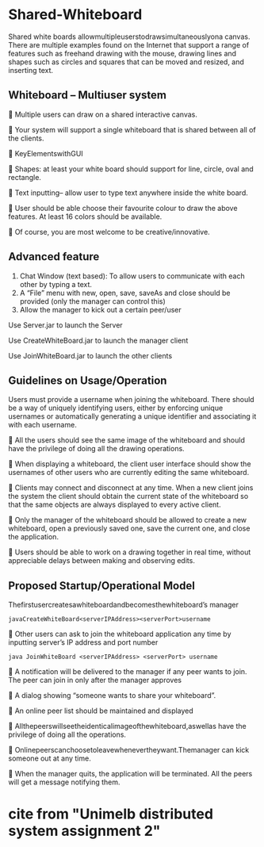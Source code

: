 # Shared-Whiteboard
Shared white boards allowmultipleuserstodrawsimultaneouslyona canvas. There are multiple examples found on the Internet that support a range of features such as freehand drawing with the mouse, drawing lines and shapes such as circles and squares that can be moved and resized, and inserting text.
## Whiteboard – Multiuser system
 Multiple users can draw on a shared interactive canvas.

 Your system will support a single whiteboard that is shared between all of the clients.

 KeyElementswithGUI

 Shapes: at least your white board should support for line, circle, oval and rectangle.

 Text inputting– allow user to type text anywhere inside the white board.

 User should be able choose their favourite colour to draw the above features. At least 16 colors should be available.

 Of course, you are most welcome to be creative/innovative.

## Advanced feature
1. Chat Window (text based): To allow users to communicate with each other by typing a text.
2. A “File” menu with new, open, save, saveAs and close should be provided (only the manager can control this)
3. Allow the manager to kick out a certain peer/user

Use Server.jar to launch the Server

Use CreateWhiteBoard.jar to launch the manager client

Use JoinWhiteBoard.jar to launch the other clients

## Guidelines on Usage/Operation
Users must provide a username when joining the whiteboard. There should be a way of uniquely identifying users, either by enforcing unique usernames or automatically generating a unique identifier and associating it with each username.

 All the users should see the same image of the whiteboard and should have the privilege of doing all the drawing operations.

 When displaying a whiteboard, the client user interface should show the usernames of other users who are currently editing the same whiteboard.

 Clients may connect and disconnect at any time. When a new client joins the system the client should obtain the current state of the whiteboard so that the same objects are always displayed to every active client.

 Only the manager of the whiteboard should be allowed to create a new whiteboard, open a previously saved one, save the current one, and close the application.

 Users should be able to work on a drawing together in real time, without appreciable delays between making and observing edits.

## Proposed Startup/Operational Model

 Thefirstusercreatesawhiteboardandbecomesthewhiteboard’s manager
 ```
javaCreateWhiteBoard<serverIPAddress><serverPort>username
```
 Other users can ask to join the whiteboard application any time by
inputting server’s IP address and port number
```
java JoinWhiteBoard <serverIPAddress> <serverPort> username
```
 A notification will be delivered to the manager if any peer wants to join. The peer can join in only after the manager approves

 A dialog showing “someone wants to share your whiteboard”.

 An online peer list should be maintained and displayed

 Allthepeerswillseetheidenticalimageofthewhiteboard,aswellas have the privilege of doing all the operations.

 Onlinepeerscanchoosetoleavewhenevertheywant.Themanager can kick someone out at any time.

 When the manager quits, the application will be terminated. All the peers will get a message notifying them.

# cite from "Unimelb distributed system assignment 2"
